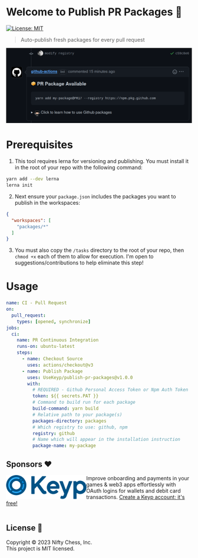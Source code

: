 <h1 align="left">Welcome to Publish PR Packages 👋</h1>
<p align="left">
  <a href="#" target="_blank">
    <img alt="License: MIT" src="https://img.shields.io/badge/License-MIT-blue.svg" />
  </a>
</p>

> Auto-publish fresh packages for every pull request

<p align="left">
<img width="600px" src="package-published-comment.png"/>
</p>

# Prerequisites

1. This tool requires lerna for versioning and publishing. You must install it in the root of your repo with the following command:

```bash
yarn add --dev lerna
lerna init
```

2. Next ensure your `package.json` includes the packages you want to publish in the workspaces: 

```json
{
  "workspaces": [
    "packages/*"
  ]
}
```

3. You must also copy the `/tasks` directory to the root of your repo, then `chmod +x` each of them to allow for execution. I'm open to suggestions/contributions to help eliminate this step!


# Usage


```yml
name: CI - Pull Request
on:
  pull_request:
    types: [opened, synchronize]
jobs:
  ci:
    name: PR Continuous Integration
    runs-on: ubuntu-latest
    steps:
      - name: Checkout Source
        uses: actions/checkout@v3
      - name: Publish Package
        uses: UseKeyp/publish-pr-packages@v1.0.0
        with:
          # REQUIRED - Github Personal Access Token or Npm Auth Token 
          token: ${{ secrets.PAT }}
          # Command to build run for each package
          build-command: yarn build
          # Relative path to your package(s)
          packages-directory: packages
          # Which registry to use: github, npm
          registry: github 
          # Name which will appear in the installation instruction
          package-name: my-package
```

## Sponsors ❤️

[<img height="65" align="left" src="https://github.com/UseKeyp/.github/blob/main/Keyp-Logo-Color.png?raw=true" alt="keyp-logo">][sponsor-keyp] Improve onboarding and payments in your games & web3 apps effortlessly with OAuth logins for wallets and debit card transactions. [Create a Keyp account; it's free!][sponsor-keyp]<br><br>

## License 📝

Copyright © 2023 Nifty Chess, Inc.<br />
This project is MIT licensed.

[sponsor-keyp]: https://UseKeyp.com
